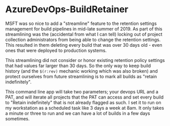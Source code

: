 # AzureDevOps-BuildRetainer
MSFT was so nice to add a "streamline" feature to the retention settings management for build pipelines in mid-late summer of 2019. As part of this streamlining was the 
(accidental from what I can tell) locking out of project collection administrators from being able to change the retention settings. This resulted in them deleting every 
build that was over 30 days old - even ones that were deployed to production systems. 

This streamlining did not consider or honor existing retention policy settings that had values far larger than 30 days. So the only way to keep build history (and the `$(r:rev)`
mechanic working which was also broken) and protect ourselves from future streamlining is to mark all builds as "retain indefinitely".   

This command line app will take two parameters; your devops URL and a PAT, and will iterate all projects that the PAT can access and set every build to "Retain indefinitely" that 
is not already flagged as such. I set it to run on my workstation as a scheduled task like 3 days a week at 8am. It only takes a minute or three to run and we can have a lot of builds in a few days sometimes.
